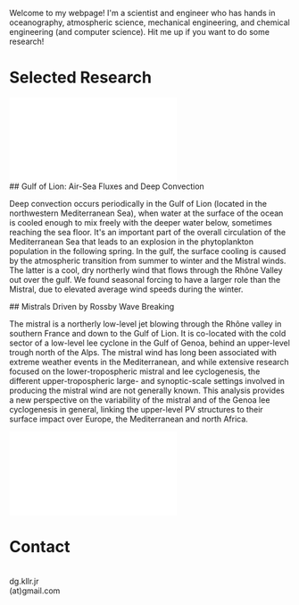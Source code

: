 Welcome to my webpage! I'm a scientist and engineer who has hands in oceanography, atmospheric science, mechanical engineering, and chemical engineering (and computer science). Hit me up if you want to do some research!


# Selected Research

<div class="container">


<!--first block-->
<div class="row align-items-center justify-content-center bordered">

<div class="col-sm-6">
<a href="https://doi.org/10.1029/2022JC019245">
<embed src="/img/papers/jgr_oceans_2024.pdf" class="pdf w-100"></embed>
</a>

</div>

<div class="col-sm-6 justify-content-left align-self-start">
## Gulf of Lion: Air-Sea Fluxes and Deep Convection

Deep convection occurs periodically in the Gulf of Lion (located in the northwestern Mediterranean Sea), when water at the surface of the ocean is cooled enough to mix freely with the deeper water below, sometimes reaching the sea floor. It's an important part of the overall circulation of the Mediterranean Sea that leads to an explosion in the phytoplankton population in the following spring. In the gulf, the surface cooling is caused by the atmospheric transition from summer to winter and the Mistral winds. The latter is a cool, dry northerly wind that flows through the Rhône Valley out over the gulf. We found seasonal forcing to have a larger role than the Mistral, due to elevated average wind speeds during the winter.
</div>

</div>


<!--second block-->
<div class="row align-items-center justify-content-center bordered">

<div class="col-sm-6 justify-content-left align-self-start">
## Mistrals Driven by Rossby Wave Breaking

The mistral is a northerly low-level jet blowing through the Rhône valley in southern France and down to the Gulf of Lion. It is co-located with the cold sector of a low-level lee cyclone in the Gulf of Genoa, behind an upper-level trough north of the Alps. The mistral wind has long been associated with extreme weather events in the Mediterranean, and while extensive research focused on the lower-tropospheric mistral and lee cyclogenesis, the different upper-tropospheric large- and synoptic-scale settings involved in producing the mistral wind are not generally known. This analysis provides a new perspective on the variability of the mistral and of the Genoa lee cyclogenesis in general, linking the upper-level PV structures to their surface impact over Europe, the Mediterranean and north Africa.
</div>

<div class="col-sm-6">
<a href="https://doi.org/10.5194/wcd-2-609-2021">
<embed src="/img/papers/wcd_2021.pdf" class="pdf w-100"></embed>
</a>
</div>

</div>



<!--[>example block<]-->
<!--[><div class="row align-items-center justify-content-center bordered"><]-->
<!--[><div class="col-sm justify-content-left align-self-start">Example text block</div><]-->
<!--[><div class="col-sm"><img src="/img/images/back_max_all_trajectories.png" class="img-fluid"></div><]-->
<!--[></div><]-->


</div>


# Contact

<div class="container overflow-hidden">

<!--essentials-->
<div class="row align-items-center justify-content-center text-center">


<!--email-->
<div class="col-sm-2"><i class="fas fa-envelope fa-4x"></i></br>dg.kllr.jr</br>(at)gmail.com</div>

<!--github-->
<div class="col-sm-2"><a href="https://github.com/dkllrjr"><i class="fab fa-github fa-6x icon"></i></a></div>

<!--gitlab-->
<div class="col-sm-2"><a href="https://gitlab.com/dkllrjr"><i class="fab fa-gitlab fa-6x icon"></i></a></div>

<!--linkedin-->
<div class="col-sm-2"><a href="https://www.linkedin.com/in/dg-kllr-jr"><i class="fab fa-linkedin-in fa-6x icon"></i></a></div>


</div>
</br>


<!--creative-->
<div class="row align-items-center justify-content-center text-center">


<!--twitch-->
<div class="col-sm-2"><a href="https://twitch.tv/alaskanresearcher"><i class="fab fa-twitch fa-6x icon"></i></a></div>

<!--youtube-->
<div class="col-sm-2"><a href="https://www.youtube.com/channel/UCWux0xszsp373cTWb-yBJwA"><i class="fab fa-youtube fa-6x icon"></i></a></div>

<!--itchio-->
<div class="col-sm-2"><a href="https://socratic-salmon-games.itch.io"><i class="fab fa-itch-io fa-6x icon"></i></a></div>


</div>

</div>

</br>
</br>
